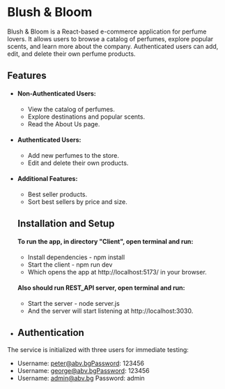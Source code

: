# Blush & Bloom

Blush & Bloom is a React-based e-commerce application for perfume lovers. It allows users to browse a catalog of perfumes, explore popular scents, and learn more about the company. Authenticated users can add, edit, and delete their own perfume products.

## Features

- #### **Non-Authenticated Users:**

  - View the catalog of perfumes.
  - Explore destinations and popular scents.
  - Read the About Us page.

- #### **Authenticated Users:**

  - Add new perfumes to the store.
  - Edit and delete their own products.

- #### **Additional Features:**

  - Best seller products.
  - Sort best sellers by price and size.

  ## Installation and Setup

  #### To run the app, in directory "Client", open terminal and run:

  - Install dependencies - npm install
  - Start the client - npm run dev
  - Which opens the app at http://localhost:5173/ in your browser.

  #### Also should run REST_API server, open terminal and run:

  - Start the server - node server.js
  - And the server will start listening at http://localhost:3030.

- ## Authentication

The service is initialized with three users for immediate testing:

- Username: peter@abv.bgPassword: 123456
- Username: george@abv.bgPassword: 123456
- Username: admin@abv.bg
  Password: admin
